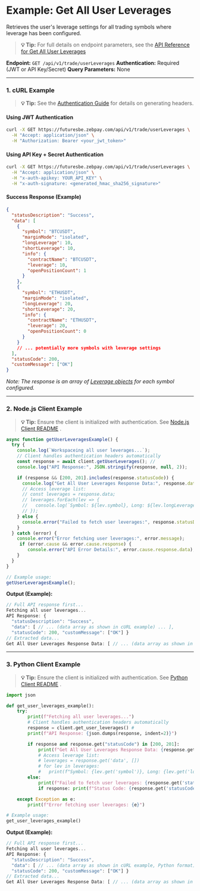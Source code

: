 # Example: Get All User Leverages

Retrieves the user's leverage settings for all trading symbols where leverage has been configured.

> **💡 Tip:** For full details on endpoint parameters, see the [API Reference for Get All User Leverages](../../../api-reference/private-endpoints/trade.md#get-user-leverages)

**Endpoint:** `GET /api/v1/trade/userLeverages`
**Authentication:** Required (JWT or API Key/Secret)
**Query Parameters:** None

-----

### 1. cURL Example

> **💡 Tip:** See the [Authentication Guide](../../../api-reference/authentication.md) for details on generating headers.

#### Using JWT Authentication

```bash
curl -X GET https://futuresbe.zebpay.com/api/v1/trade/userLeverages \
  -H "Accept: application/json" \
  -H "Authorization: Bearer <your_jwt_token>"
````

#### Using API Key + Secret Authentication
```bash
curl -X GET https://futuresbe.zebpay.com/api/v1/trade/userLeverages \
  -H "Accept: application/json" \
  -H "x-auth-apikey: YOUR_API_KEY" \
  -H "x-auth-signature: <generated_hmac_sha256_signature>"
```

#### Success Response (Example)

```json
{
  "statusDescription": "Success",
  "data": [
    {
      "symbol": "BTCUSDT",
      "marginMode": "isolated",
      "longLeverage": 10,
      "shortLeverage": 10,
      "info": {
        "contractName": "BTCUSDT",
        "leverage": 10,
        "openPositionCount": 1
      }
    },
    {
      "symbol": "ETHUSDT",
      "marginMode": "isolated",
      "longLeverage": 20,
      "shortLeverage": 20,
      "info": {
        "contractName": "ETHUSDT",
        "leverage": 20,
        "openPositionCount": 0
      }
    }
    // ... potentially more symbols with leverage settings
  ],
  "statusCode": 200,
  "customMessage": ["OK"]
}
```

*Note: The response is an array of [Leverage objects](../../../api-reference/data-models.md#leverage) for each symbol configured.*

-----

### 2\. Node.js Client Example

> **💡 Tip:** Ensure the client is initialized with authentication. See [Node.js Client README](../../../clients/rest-http/node/README.md) .

```javascript
async function getUserLeveragesExample() {
  try {
    console.log(`Workspaceing all user leverages...`);
    // Client handles authentication headers automatically
    const response = await client.getUserLeverages(); //
    console.log("API Response:", JSON.stringify(response, null, 2));

    if (response && [200, 201].includes(response.statusCode)) {
      console.log("Get All User Leverages Response Data:", response.data);
      // Access leverage list:
      // const leverages = response.data;
      // leverages.forEach(lev => {
      //   console.log(`Symbol: ${lev.symbol}, Long: ${lev.longLeverage}x, Short: ${lev.shortLeverage}x`);
      // });
    } else {
      console.error("Failed to fetch user leverages:", response.statusDescription);
    }
  } catch (error) {
    console.error("Error fetching user leverages:", error.message);
     if (error.cause && error.cause.response) {
        console.error("API Error Details:", error.cause.response.data);
    }
  }
}

// Example usage:
getUserLeveragesExample();
```

**Output (Example):**

```js
// Full API response first...
Fetching all user leverages...
API Response: {
  "statusDescription": "Success",
  "data": [ // ... (data array as shown in cURL example) ... ],
  "statusCode": 200, "customMessage": ["OK"] }
// Extracted data...
Get All User Leverages Response Data: [ // ... (data array as shown in cURL example) ... ]
```

-----

### 3\. Python Client Example

> **💡 Tip:** Ensure the client is initialized with authentication. See [Python Client README](../../../clients/rest-http/python/README.md) .

```python
import json

def get_user_leverages_example():
    try:
        print(f"Fetching all user leverages...")
        # Client handles authentication headers automatically
        response = client.get_user_leverages() #
        print(f"API Response: {json.dumps(response, indent=2)}")

        if response and response.get("statusCode") in [200, 201]:
            print(f"Get All User Leverages Response Data: {response.get('data')}")
            # Access leverage list:
            # leverages = response.get('data', [])
            # for lev in leverages:
            #   print(f"Symbol: {lev.get('symbol')}, Long: {lev.get('longLeverage')}x, Short: {lev.get('shortLeverage')}x")
        else:
            print(f"Failed to fetch user leverages: {response.get('statusDescription')}")
            if response: print(f"Status Code: {response.get('statusCode')}")

    except Exception as e:
        print(f"Error fetching user leverages: {e}")

# Example usage:
get_user_leverages_example()
```

**Output (Example):**

```js
// Full API response first...
Fetching all user leverages...
API Response: {
  "statusDescription": "Success",
  "data": [ // ... (data array as shown in cURL example, Python format) ... ],
  "statusCode": 200, "customMessage": ["OK"] }
// Extracted data...
Get All User Leverages Response Data: [ // ... (data array as shown in cURL example, Python format) ... ]
```
